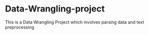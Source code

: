 # Data-Wrangling-project
This is a Data Wrangling Project which involves parsing data and text preprocessing
